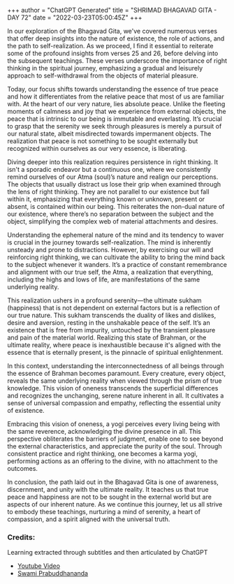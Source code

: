 +++
author = "ChatGPT Generated"
title = "SHRIMAD BHAGAVAD GITA - DAY 72"
date = "2022-03-23T05:00:45Z"
+++

In our exploration of the Bhagavad Gita, we've covered numerous verses that offer deep insights into the nature of existence, the role of actions, and the path to self-realization. As we proceed, I find it essential to reiterate some of the profound insights from verses 25 and 26, before delving into the subsequent teachings. These verses underscore the importance of right thinking in the spiritual journey, emphasizing a gradual and leisurely approach to self-withdrawal from the objects of material pleasure. 

Today, our focus shifts towards understanding the essence of true peace and how it differentiates from the relative peace that most of us are familiar with. At the heart of our very nature, lies absolute peace. Unlike the fleeting moments of calmness and joy that we experience from external objects, the peace that is intrinsic to our being is immutable and everlasting. It’s crucial to grasp that the serenity we seek through pleasures is merely a pursuit of our natural state, albeit misdirected towards impermanent objects. The realization that peace is not something to be sought externally but recognized within ourselves as our very essence, is liberating.

Diving deeper into this realization requires persistence in right thinking. It isn't a sporadic endeavor but a continuous one, where we consistently remind ourselves of our Atma (soul)’s nature and realign our perceptions. The objects that usually distract us lose their grip when examined through the lens of right thinking. They are not parallel to our existence but fall within it, emphasizing that everything known or unknown, present or absent, is contained within our being. This reiterates the non-dual nature of our existence, where there’s no separation between the subject and the object, simplifying the complex web of material attachments and desires.

Understanding the ephemeral nature of the mind and its tendency to waver is crucial in the journey towards self-realization. The mind is inherently unsteady and prone to distractions. However, by exercising our will and reinforcing right thinking, we can cultivate the ability to bring the mind back to the subject whenever it wanders. It’s a practice of constant remembrance and alignment with our true self, the Atma, a realization that everything, including the highs and lows of life, are manifestations of the same underlying reality.

This realization ushers in a profound serenity—the ultimate sukham (happiness) that is not dependent on external factors but is a reflection of our true nature. This sukham transcends the duality of likes and dislikes, desire and aversion, resting in the unshakable peace of the self. It’s an existence that is free from impurity, untouched by the transient pleasure and pain of the material world. Realizing this state of Brahman, or the ultimate reality, where peace is inexhaustible because it's aligned with the essence that is eternally present, is the pinnacle of spiritual enlightenment.

In this context, understanding the interconnectedness of all beings through the essence of Brahman becomes paramount. Every creature, every object, reveals the same underlying reality when viewed through the prism of true knowledge. This vision of oneness transcends the superficial differences and recognizes the unchanging, serene nature inherent in all. It cultivates a sense of universal compassion and empathy, reflecting the essential unity of existence.

Embracing this vision of oneness, a yogi perceives every living being with the same reverence, acknowledging the divine presence in all. This perspective obliterates the barriers of judgment, enable one to see beyond the external characteristics, and appreciate the purity of the soul. Through consistent practice and right thinking, one becomes a karma yogi, performing actions as an offering to the divine, with no attachment to the outcomes.

In conclusion, the path laid out in the Bhagavad Gita is one of awareness, discernment, and unity with the ultimate reality. It teaches us that true peace and happiness are not to be sought in the external world but are aspects of our inherent nature. As we continue this journey, let us all strive to embody these teachings, nurturing a mind of serenity, a heart of compassion, and a spirit aligned with the universal truth.

### Credits:
Learning extracted through subtitles and then articulated by ChatGPT

* [Youtube Video](https://www.youtube.com/watch?v=BOG25t9_an0)
* [Swami Prabuddhananda](https://www.youtube.com/@upanishadswithswamiprabudd4019/streams)